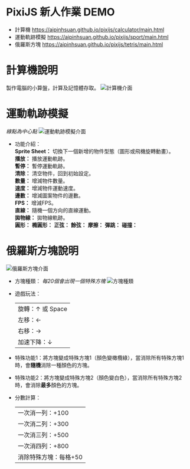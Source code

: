 # PixiJS 新人作業 DEMO
- 計算機 https://aipinhsuan.github.io/pixijs/calculator/main.html
- 運動軌跡模擬 https://aipinhsuan.github.io/pixijs/sport/main.html
- 俄羅斯方塊 https://aipinhsuan.github.io/pixijs/tetris/main.html

# 計算機說明
製作電腦的小算盤，計算及記憶體存取。
![計算機介面]()
# 運動軌跡模擬
*綠點為中心點*
![運動軌跡模擬介面]()
- 功能介紹：  
  **Sprite Sheet：** 切換下一個新增的物件型態（圖形或飛機旋轉動畫）。  
  **播放：** 播放運動軌跡。  
  **暫停：** 暫停運動軌跡。  
  **清除：** 清空物件，回到初始設定。  
  **數量：** 增減物件數量。  
  **速度：** 增減物件運動速度。  
  **邊數：** 增減圖案物件的邊數。  
  **FPS：** 增減FPS。  
  **直線：** 隨機一個方向的直線運動。  
  **拋物線：** 拋物線軌跡。  
  **圓形：** 
  **橢圓形：**
  **正弦：**
  **餘弦：**
  **摩擦：**
  **彈跳：**
  **碰撞：**
  

# 俄羅斯方塊說明
![俄羅斯方塊介面]()
- 方塊種類：
  *每20個會出現一個特殊方塊*
  ![方塊種類]()
- 遊戲玩法：
  <table>
    <tr><td>旋轉：↑ 或 Space </td></tr>
    <tr><td>左移：←</td></tr>
    <tr><td>右移：→</td></tr>
    <tr><td>加速下降：↓</td></tr>
  </table>

- 特殊功能1：將方塊變成特殊方塊1（顏色變橄欖綠），當消除所有特殊方塊1時，會**隨機**消除一種顏色的方塊。
- 特殊功能2：將方塊變成特殊方塊2（顏色變白色），當消除所有特殊方塊2時，會消除**最多**顏色的方塊。
 
- 分數計算：
  <table>
    <tr><td>一次消一列：+100</td></tr>
    <tr><td>一次消二列：+300</td></tr>
    <tr><td>一次消三列：+500</td></tr>
    <tr><td>一次消四列：+800</td></tr>
    <tr><td>消除特殊方塊：每格+50</tr></td>
  </table>  
